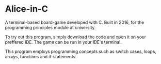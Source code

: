 # Alice-in-C
A terminal-based board-game developed with C. Built in 2016, for the programming principles module at university.

To try out this program, simply download the code and open it on your preffered IDE. The game can be run in your IDE's terminal. 

This program employs programming concepts such as switch cases, loops, arrays, functions and if-statements. 
